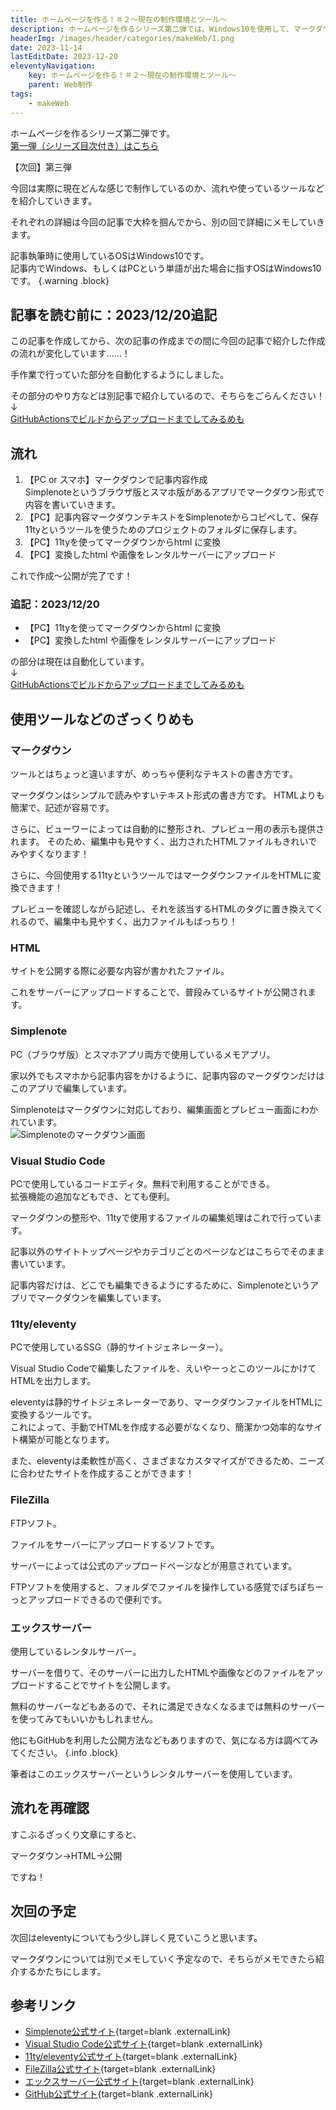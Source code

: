 ```yaml
---
title: ホームページを作る！＃２〜現在の制作環境とツール〜
description: ホームページを作るシリーズ第二弾では、Windows10を使用して、マークダウン形式で記事内容を作成し、11tyを用いてHTMLに変換する流れを紹介しています。マークダウンとeleventyの利点に加えて、使用しているツールやレンタルサーバーについても詳細に解説しています。SimplenoteやVisual Studio Codeなどの便利なツールを使用することで、効率的かつ柔軟なサイト構築が可能です。また、FileZillaを使ったファイルのアップロードやエックスサーバーを利用したサイトの公開方法についても触れています。さらに、次回はeleventyについて詳しく見ていく予定ですので、お楽しみに！
headerImg: /images/header/categories/makeWeb/1.png
date: 2023-11-14
lastEditDate: 2023-12-20
eleventyNavigation:
    key: ホームページを作る！＃２〜現在の制作環境とツール〜
    parent: Web制作
tags:
    - makeWeb
---
```

ホームページを作るシリーズ第二弾です。  
[第一弾（シリーズ目次付き）はこちら](/categories/makeWeb/0/)  

【次回】第三弾

今回は実際に現在どんな感じで制作しているのか、流れや使っているツールなどを紹介していきます。  

それぞれの詳細は今回の記事で大枠を掴んでから、別の回で詳細にメモしていきます。  

記事執筆時に使用しているOSはWindows10です。  
記事内でWindows、もしくはPCという単語が出た場合に指すOSはWindows10です。
{.warning .block}

## 記事を読む前に：2023/12/20追記
この記事を作成してから、次の記事の作成までの間に今回の記事で紹介した作成の流れが変化しています……！

手作業で行っていた部分を自動化するようにしました。

その部分のやり方などは別記事で紹介しているので、そちらをごらんください！  
↓  
[GitHubActionsでビルドからアップロードまでしてみるめも](/categories/developOther/0/)

## 流れ

1. 【PC or スマホ】マークダウンで記事内容作成  
Simplenoteというブラウザ版とスマホ版があるアプリでマークダウン形式で内容を書いていきます。
1. 【PC】記事内容マークダウンテキストをSimplenoteからコピペして、保存  
11tyというツールを使うためのプロジェクトのフォルダに保存します。
1. 【PC】11tyを使ってマークダウンからhtml に変換
1. 【PC】変換したhtml や画像をレンタルサーバーにアップロード


これで作成〜公開が完了です！

### 追記：2023/12/20
- 【PC】11tyを使ってマークダウンからhtml に変換
- 【PC】変換したhtml や画像をレンタルサーバーにアップロード

の部分は現在は自動化しています。  
↓  
[GitHubActionsでビルドからアップロードまでしてみるめも](/categories/developOther/0/)

## 使用ツールなどのざっくりめも
### マークダウン
ツールとはちょっと違いますが、めっちゃ便利なテキストの書き方です。  

マークダウンはシンプルで読みやすいテキスト形式の書き方です。
HTMLよりも簡潔で、記述が容易です。

さらに、ビューワーによっては自動的に整形され、プレビュー用の表示も提供されます。
そのため、編集中も見やすく、出力されたHTMLファイルもきれいでみやすくなります！

さらに、今回使用する11tyというツールではマークダウンファイルをHTMLに変換できます！  

プレビューを確認しながら記述し、それを該当するHTMLのタグに置き換えてくれるので、編集中も見やすく、出力ファイルもばっちり！  

### HTML
サイトを公開する際に必要な内容が書かれたファイル。  

これをサーバーにアップロードすることで、普段みているサイトが公開されます。

### Simplenote
PC（ブラウザ版）とスマホアプリ両方で使用しているメモアプリ。

家以外でもスマホから記事内容をかけるように、記事内容のマークダウンだけはこのアプリで編集しています。  

Simplenoteはマークダウンに対応しており、編集画面とプレビュー画面にわかれています。  
![Simplenoteのマークダウン画面](/images/articleImages/categories/makeWeb/1/SimplenoteDisplay.jpg)  

### Visual Studio Code
PCで使用しているコードエディタ。無料で利用することができる。  
拡張機能の追加などもでき、とても便利。  

マークダウンの整形や、11tyで使用するファイルの編集処理はこれで行っています。  

記事以外のサイトトップページやカテゴリごとのページなどはこちらでそのまま書いています。  

記事内容だけは、どこでも編集できるようにするために、Simplenoteというアプリでマークダウンを編集しています。

### 11ty/eleventy
PCで使用しているSSG（静的サイトジェネレーター）。  

Visual Studio Codeで編集したファイルを、えいやーっとこのツールにかけてHTMLを出力します。

eleventyは静的サイトジェネレーターであり、マークダウンファイルをHTMLに変換するツールです。  
これによって、手動でHTMLを作成する必要がなくなり、簡潔かつ効率的なサイト構築が可能となります。

また、eleventyは柔軟性が高く、さまざまなカスタマイズができるため、ニーズに合わせたサイトを作成することができます！

### FileZilla
FTPソフト。  

ファイルをサーバーにアップロードするソフトです。  

サーバーによっては公式のアップロードページなどが用意されています。  

FTPソフトを使用すると、フォルダでファイルを操作している感覚でぽちぽちーっとアップロードできるので便利です。


### エックスサーバー
使用しているレンタルサーバー。  

サーバーを借りて、そのサーバーに出力したHTMLや画像などのファイルをアップロードすることでサイトを公開します。

無料のサーバーなどもあるので、それに満足できなくなるまでは無料のサーバーを使ってみてもいいかもしれません。

他にもGitHubを利用した公開方法などもありますので、気になる方は調べてみてください。
{.info .block}

筆者はこのエックスサーバーというレンタルサーバーを使用しています。

## 流れを再確認
すこぶるざっくり文章にすると、

マークダウン→HTML→公開

ですね！

## 次回の予定

次回はeleventyについてもう少し詳しく見ていこうと思います。

マークダウンについては別でメモしていく予定なので、そちらがメモできたら紹介するかたちにします。

## 参考リンク
- [Simplenote公式サイト](https://simplenote.com/){target=blank .externalLink} 
- [Visual Studio Code公式サイト](https://code.visualstudio.com/){target=blank .externalLink} 
- [11ty/eleventy公式サイト](https://www.11ty.dev/){target=blank .externalLink} 
- [FileZilla公式サイト](https://filezilla-project.org/index.php){target=blank .externalLink} 
- [エックスサーバー公式サイト](https://www.xserver.ne.jp/){target=blank .externalLink} 
- [GitHub公式サイト](https://github.com/){target=blank .externalLink} 